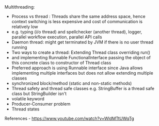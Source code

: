 Multithreading: 

- Process vs thread : Threads share the same address space, hence context switching is less expensive and cost of communication is relatively low
- e.g. typing (i/o thread) and spellchecker (another thread), logger, parallel workflow execution, parallel API calls
- Daemon thread: might get terminated by JVM if there is no user thread running
- Two ways to create a thread: Extending Thread class overriding run() 
- and implementing Runnable FunctionalInterface passing the object of this concrete class to constructor of Thread class
- Preferred approach is using Runnable interface since Java allows implementing multiple interfaces but does not allow extending multiple classes
- synchronized block/method (static and non-static methods)
- Thread safety and thread safe classes e.g. StringBuffer is a thread safe class but StringBuilder isn't
- volatile keyword
- Producer-Consumer problem
- Thread states







References - https://www.youtube.com/watch?v=WldMTtUWqTg
